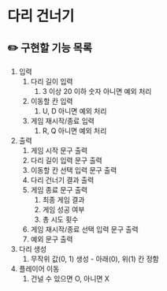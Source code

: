 # 다리 건너기
## ✏️ 구현할 기능 목록
1. 입력
   1. 다리 길이 입력
      1. 3 이상 20 이하 숫자 아니면 예외 처리
   2. 이동할 칸 입력
      1. U, D 아니면 예외 처리
   3. 게임 재시작/종료 입력
      1. R, Q 아니면 예외 처리
2. 출력
   1. 게임 시작 문구 출력
   2. 다리 길이 입력 문구 출력
   3. 이동할 칸 선택 입력 문구 출력
   4. 다리 건너기 결과 출력
   5. 게임 종료 문구 출력
      1. 최종 게임 결과
      2. 게임 성공 여부
      3. 총 시도 횟수
   6. 게임 재시작/종료 선택 입력 문구 출력
   7. 예외 문구 출력
3. 다리 생성
   1. 무작위 값(0, 1) 생성 - 아래(0), 위(1) 칸 정함
4. 플레이어 이동
   1. 건널 수 있으면 O, 아니면 X